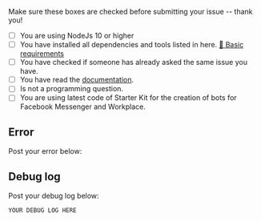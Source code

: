 Make sure these boxes are checked before submitting your issue -- thank you!

- [ ] You are using NodeJs 10 or higher
- [ ] You have installed all dependencies and tools listed in here. [📝 Basic requirements](https://github.com/rudemex/node-typescript-express-starter#basic-requirements)
- [ ] You have checked if someone has already asked the same issue you have.
- [ ] You have read the [documentation](https://github.com/rudemex/node-typescript-express-starter#readme).
- [ ] Is not a programming question.
- [ ]  You are using latest  code of Starter Kit for the creation of bots for Facebook Messenger and Workplace.

## Error
Post your error below:


## Debug log
Post your debug log below:

```xml
YOUR DEBUG LOG HERE
```
